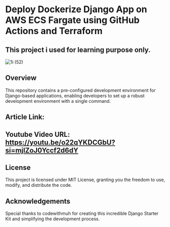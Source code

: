 # Deploy Dockerize Django App on AWS ECS Fargate using GitHub Actions and Terraform


## This project i used for learning purpose only.

![1i (52)](https://github.com/codewithmuh/django-aws-ecs-terraform/assets/51082957/c8adc871-cb40-4dfe-bf76-d8c732290b12)



## Overview


This repository contains a pre-configured development environment for Django-based applications, enabling developers to set up a robust development environment with a single command.

## Article Link: 

## Youtube Video URL: https://youtu.be/o22qYKDCGbU?si=mjIZoJ0Yccf2d6dY

   
## License
This project is licensed under MIT License, granting you the freedom to use, modify, and distribute the code.

## Acknowledgements
Special thanks to codewithmuh for creating this incredible Django Starter Kit and simplifying the development process.


